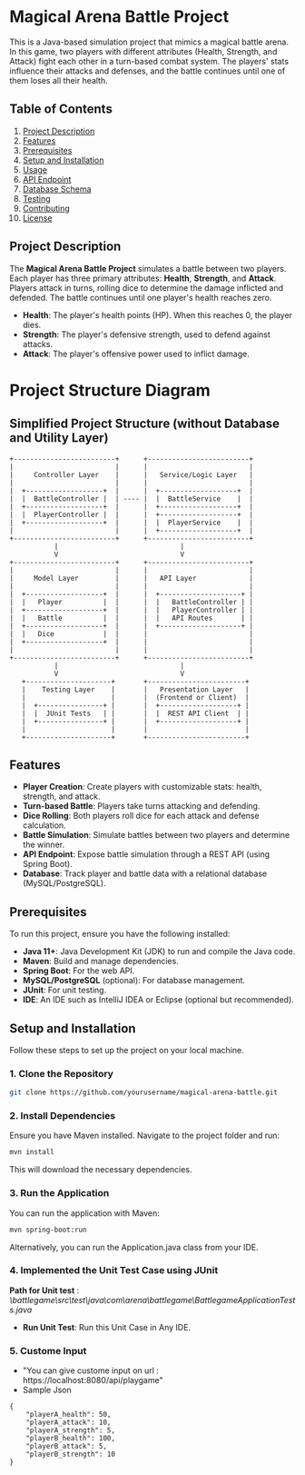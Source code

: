 # Magical Arena Battle Project

This is a Java-based simulation project that mimics a magical battle arena. In this game, two players with different attributes (Health, Strength, and Attack) fight each other in a turn-based combat system. The players' stats influence their attacks and defenses, and the battle continues until one of them loses all their health.

## Table of Contents

1. [Project Description](#project-description)
2. [Features](#features)
3. [Prerequisites](#prerequisites)
4. [Setup and Installation](#setup-and-installation)
5. [Usage](#usage)
6. [API Endpoint](#api-endpoint)
7. [Database Schema](#database-schema)
8. [Testing](#testing)
9. [Contributing](#contributing)
10. [License](#license)

## Project Description

The **Magical Arena Battle Project** simulates a battle between two players. Each player has three primary attributes: **Health**, **Strength**, and **Attack**. Players attack in turns, rolling dice to determine the damage inflicted and defended. The battle continues until one player's health reaches zero.

- **Health**: The player's health points (HP). When this reaches 0, the player dies.
- **Strength**: The player's defensive strength, used to defend against attacks.
- **Attack**: The player's offensive power used to inflict damage.


# Project Structure Diagram

## Simplified Project Structure (without Database and Utility Layer)

```plaintext
+-------------------------+      +-------------------------+
|                         |      |                         |
|     Controller Layer    |      |   Service/Logic Layer   |
|                         |      |                         |
|  +-------------------+  |      |  +-------------------+  |
|  |  BattleController |  | ---- |  |  BattleService    |  |
|  +-------------------+  |      |  +-------------------+  |
|  |  PlayerController |  |      |  +-------------------+  |
|  +-------------------+  |      |  |  PlayerService    |  |
|                         |      |  +-------------------+  |
+-------------------------+      +-------------------------+
           |                              |
           V                              V
+-------------------------+      +-------------------------+
|                         |      |                         |
|     Model Layer         |      |   API Layer             |
|                         |      |                         |
|  +-------------------+  |      |  +--------------------+ |
|  |   Player          |  |      |  |   BattleController | |
|  +-------------------+  |      |  |   PlayerController | |
|  |   Battle          |  |      |  |   API Routes       | |
|  +-------------------+  |      |  +--------------------+ |
|  |   Dice            |  |      |                         |
|  +-------------------+  |      |                         |
|                         |      |                         |
+-------------------------+      +-------------------------+
           |                              |
           V                              V
   +---------------------+       +------------------------+
   |    Testing Layer    |       |   Presentation Layer   | 
   |                     |       |  (Frontend or Client)  |
   |  +----------------+ |       |  +-------------------+ |
   |  |  JUnit Tests   | |       |  |  REST API Client  | |
   |  +----------------+ |       |  +-------------------+ |
   |                     |       |                        |
   +---------------------+       +------------------------+
```

## Features

- **Player Creation**: Create players with customizable stats: health, strength, and attack.
- **Turn-based Battle**: Players take turns attacking and defending.
- **Dice Rolling**: Both players roll dice for each attack and defense calculation.
- **Battle Simulation**: Simulate battles between two players and determine the winner.
- **API Endpoint**: Expose battle simulation through a REST API (using Spring Boot).
- **Database**: Track player and battle data with a relational database (MySQL/PostgreSQL).

## Prerequisites

To run this project, ensure you have the following installed:

- **Java 11+**: Java Development Kit (JDK) to run and compile the Java code.
- **Maven**: Build and manage dependencies.
- **Spring Boot**: For the web API.
- **MySQL/PostgreSQL** (optional): For database management.
- **JUnit**: For unit testing.
- **IDE**: An IDE such as IntelliJ IDEA or Eclipse (optional but recommended).

## Setup and Installation

Follow these steps to set up the project on your local machine.

### 1. Clone the Repository

```bash
git clone https://github.com/yourusername/magical-arena-battle.git
```
### 2. Install Dependencies
Ensure you have Maven installed. Navigate to the project folder and run:

```bash
mvn install
```
This will download the necessary dependencies.

### 3. Run the Application
You can run the application with Maven:

```bash
mvn spring-boot:run
```
Alternatively, you can run the Application.java class from your IDE.

### 4. Implemented the Unit Test Case using JUnit 
<strong>Path for Unit test</strong> : <i>\battlegame\src\test\java\com\arena\battlegame\BattlegameApplicationTests.java</i>
 - **Run Unit Test**: Run this Unit Case in Any IDE.

### 5. Custome Input 
 - "You can give custome input on url : https://localhost:8080/api/playgame"
 - Sample Json
```commandline
{
    "playerA_health": 50,
    "playerA_attack": 10,
    "playerA_strength": 5,
    "playerB_health": 100,
    "playerB_attack": 5,
    "playerB_strength": 10
}

```